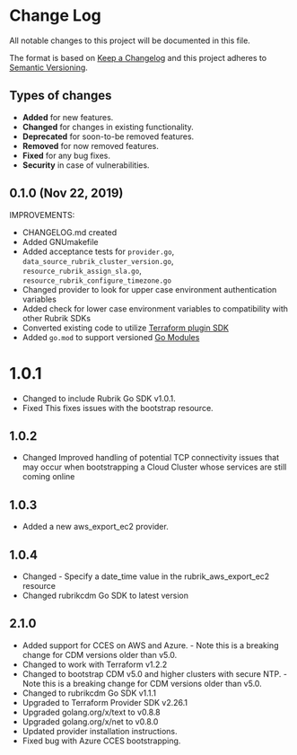 # Change Log

All notable changes to this project will be documented in this file.

The format is based on [Keep a Changelog](http://keepachangelog.com/)
and this project adheres to [Semantic Versioning](http://semver.org/).

## Types of changes

- **Added** for new features.
- **Changed** for changes in existing functionality.
- **Deprecated** for soon-to-be removed features.
- **Removed** for now removed features.
- **Fixed** for any bug fixes.
- **Security** in case of vulnerabilities.

## 0.1.0 (Nov 22, 2019)

IMPROVEMENTS:

* CHANGELOG.md created
* Added GNUmakefile
* Added acceptance tests for `provider.go`, `data_source_rubrik_cluster_version.go`, `resource_rubrik_assign_sla.go`, `resource_rubrik_configure_timezone.go`
* Changed provider to look for upper case environment authentication variables
* Added check for lower case environment variables to compatibility with other Rubrik SDKs
* Converted existing code to utilize [Terraform plugin SDK](https://www.terraform.io/docs/extend/plugin-sdk.html)
* Added `go.mod` to support versioned [Go Modules](https://github.com/golang/go/wiki/Modules)

# 1.0.1

* Changed to include Rubrik Go SDK v1.0.1. 
* Fixed This fixes issues with the bootstrap resource.

## 1.0.2

* Changed Improved handling of potential TCP connectivity issues that may occur when bootstrapping a Cloud Cluster whose services are still coming online

## 1.0.3

* Added a new aws_export_ec2 provider.

## 1.0.4

* Changed - Specify a date_time value in the rubrik_aws_export_ec2 resource
* Changed rubrikcdm Go SDK to latest version

## 2.1.0

* Added support for CCES on AWS and Azure. - Note this is a breaking change for CDM versions older than v5.0.
* Changed to work with Terraform v1.2.2
* Changed to bootstrap CDM v5.0 and higher clusters with secure NTP. - Note this is a breaking change for CDM versions older than v5.0.
* Changed to rubrikcdm Go SDK v1.1.1
* Upgraded to Terraform Provider SDK v2.26.1
* Upgraded golang.org/x/text to v0.8.8
* Upgraded golang.org/x/net to v0.8.0
* Updated provider installation instructions.
* Fixed bug with Azure CCES bootstrapping.